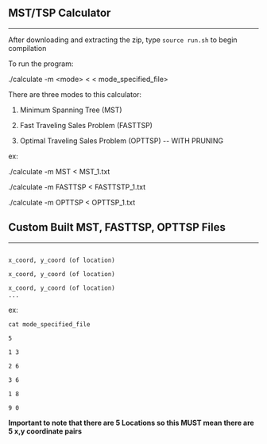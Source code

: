 ## MST/TSP Calculator
------------------------------------------------------------

After downloading and extracting the zip, type `source run.sh` to begin compilation

To run the program:

./calculate -m \<mode\> < \< mode_specified_file\>

There are three modes to this calculator:

1. Minimum Spanning Tree (MST)

2. Fast Traveling Sales Problem (FASTTSP)

3. Optimal Traveling Sales Problem (OPTTSP) -- WITH PRUNING

ex:


./calculate -m MST < MST_1.txt

./calculate -m FASTTSP < FASTTSTP_1.txt

./calculate -m OPTTSP < OPTTSP_1.txt


## Custom Built MST, FASTTSP, OPTTSP Files
----------------------------------------------------------------

```\< Number of total Locations\>

x_coord, y_coord (of location)

x_coord, y_coord (of location)

x_coord, y_coord (of location)
...
```


ex:

`cat mode_specified_file`

```
5

1 3

2 6

3 6

1 8

9 0
```

**Important to note that there are 5 Locations so this MUST mean there are 5 x,y coordinate pairs**

